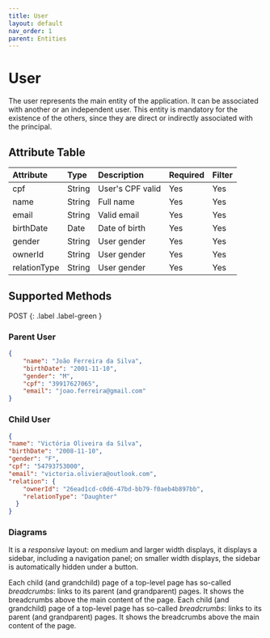 ```yaml
---
title: User
layout: default
nav_order: 1
parent: Entities
---
```


# User

The user represents the main entity of the application. It can be associated with another or an independent user. This entity is mandatory for the existence of the others, since they are direct or indirectly associated with the principal.

## Attribute Table

| Attribute    | Type             | Description      | Required        | Filter |
|:-------------|:-----------------|:-----------------|:----------------|:-------|
| cpf          | String           | User's CPF valid | Yes             |Yes     |
| name         | String           | Full name        | Yes             |Yes     |
| email        | String           | Valid email      | Yes             |Yes     |
| birthDate    | Date             | Date of birth    | Yes             |Yes     |
| gender       | String           | User gender      | Yes             |Yes     |
| ownerId      | String           | User gender      | Yes             |Yes     |
| relationType | String           | User gender      | Yes             |Yes     |

## Supported Methods

<span class="fs-5 lh-default">
POST
{: .label .label-green }
</span>

### Parent User

```json
{
    "name": "João Ferreira da Silva",
    "birthDate": "2001-11-10",
    "gender": "M",
    "cpf": "39917627065",
    "email": "joao.ferreira@gmail.com"
}
```

### Child User
```json
{
"name": "Victória Oliveira da Silva",
"birthDate": "2008-11-10",
"gender": "F",
"cpf": "54793753000",
"email": "victoria.oliviera@outlook.com",
"relation": {
    "ownerId": "26ead1cd-c0d6-47bd-bb79-f0aeb4b897bb",
    "relationType": "Daughter"
  }
}
```
### Diagrams

It is a *responsive* layout: on medium and larger width displays, it displays a sidebar, including a navigation panel; on smaller width displays, the sidebar is automatically hidden under a button.

Each child (and grandchild) page of a top-level page has so-called *breadcrumbs*: links to its parent (and grandparent) pages. It shows the breadcrumbs above the main content of the page.
Each child (and grandchild) page of a top-level page has so-called *breadcrumbs*: links to its parent (and grandparent) pages. It shows the breadcrumbs above the main content of the page.

